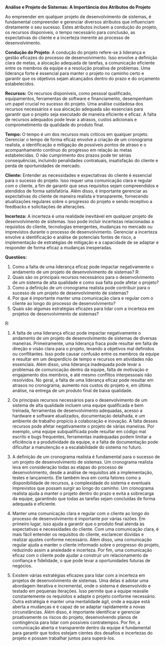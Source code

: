**Análise e Projeto de Sistemas: A Importância dos Atributos do Projeto**

Ao empreender em qualquer projeto de desenvolvimento de sistemas, é fundamental compreender e gerenciar diversos atributos que influenciam diretamente o seu sucesso. Estes atributos incluem a condução do projeto, os recursos disponíveis, o tempo necessário para conclusão, as expectativas do cliente e a incerteza inerente ao processo de desenvolvimento.

**Condução do Projeto:**
A condução do projeto refere-se à liderança e gestão eficazes do processo de desenvolvimento. Isso envolve a definição clara de metas, a alocação adequada de tarefas, a comunicação eficiente entre os membros da equipe e a resolução proativa de problemas. Uma liderança forte é essencial para manter o projeto no caminho certo e garantir que os objetivos sejam alcançados dentro do prazo e do orçamento estabelecidos.

**Recursos:**
Os recursos disponíveis, como pessoal qualificado, equipamentos, ferramentas de software e financiamento, desempenham um papel crucial no sucesso do projeto. Uma análise cuidadosa dos recursos necessários e sua alocação adequada são essenciais para garantir que o projeto seja executado de maneira eficiente e eficaz. A falta de recursos adequados pode levar a atrasos, custos adicionais e comprometimento da qualidade do produto final.

**Tempo:**
O tempo é um dos recursos mais críticos em qualquer projeto. Gerenciar o tempo de forma eficaz envolve a criação de um cronograma realista, a identificação e mitigação de possíveis pontos de atraso e o acompanhamento contínuo do progresso em relação às metas estabelecidas. O não cumprimento dos prazos pode ter sérias consequências, incluindo penalidades contratuais, insatisfação do cliente e perda de oportunidades de mercado.

**Cliente:**
Entender as necessidades e expectativas do cliente é essencial para o sucesso do projeto. Isso requer uma comunicação clara e regular com o cliente, a fim de garantir que seus requisitos sejam compreendidos e atendidos de forma satisfatória. Além disso, é importante gerenciar as expectativas do cliente de maneira realista e transparente, fornecendo atualizações regulares sobre o progresso do projeto e sendo receptivo a feedbacks e solicitações de alterações.

**Incerteza:**
A incerteza é uma realidade inevitável em qualquer projeto de desenvolvimento de sistemas. Isso pode incluir incertezas relacionadas a requisitos do cliente, tecnologias emergentes, mudanças no mercado ou imprevistos durante o processo de desenvolvimento. Gerenciar a incerteza envolve a identificação e análise de potenciais fontes de risco, a implementação de estratégias de mitigação e a capacidade de se adaptar e responder de forma eficaz a mudanças inesperadas.

**Questões:**
1. Como a falta de uma liderança eficaz pode impactar negativamente o andamento de um projeto de desenvolvimento de sistemas?
R:
2. Quais são os principais recursos necessários para o desenvolvimento de um sistema de alta qualidade e como sua falta pode afetar o projeto?
3. Como a definição de um cronograma realista pode contribuir para o sucesso de um projeto de desenvolvimento de sistemas?
4. Por que é importante manter uma comunicação clara e regular com o cliente ao longo do processo de desenvolvimento?
5. Quais são algumas estratégias eficazes para lidar com a incerteza em projetos de desenvolvimento de sistemas?

R:

1. A falta de uma liderança eficaz pode impactar negativamente o andamento de um projeto de desenvolvimento de sistemas de diversas maneiras. Primeiramente, uma liderança fraca pode resultar em falta de direção e visão clara para o projeto, levando a objetivos mal definidos ou conflitantes. Isso pode causar confusão entre os membros da equipe e resultar em um desperdício de tempo e recursos em atividades não essenciais. Além disso, uma liderança inadequada pode levar a problemas de comunicação dentro da equipe, falta de motivação e engajamento dos membros, e até mesmo conflitos interpessoais não resolvidos. No geral, a falta de uma liderança eficaz pode resultar em atrasos no cronograma, aumento nos custos do projeto e, em última análise, na entrega de um produto final de baixa qualidade.

2. Os principais recursos necessários para o desenvolvimento de um sistema de alta qualidade incluem uma equipe qualificada e bem treinada, ferramentas de desenvolvimento adequadas, acesso a hardware e software atualizados, documentação detalhada, e um ambiente de trabalho propício à colaboração e inovação. A falta desses recursos pode afetar negativamente o projeto de várias maneiras. Por exemplo, uma equipe subqualificada pode resultar em código mal escrito e bugs frequentes, ferramentas inadequadas podem limitar a eficiência e a produtividade da equipe, e a falta de documentação pode dificultar a manutenção e a escalabilidade do sistema no futuro.

3. A definição de um cronograma realista é fundamental para o sucesso de um projeto de desenvolvimento de sistemas. Um cronograma realista leva em consideração todas as etapas do processo de desenvolvimento, desde a análise de requisitos até a implementação, testes e lançamento. Ele também leva em conta fatores como a disponibilidade de recursos, a complexidade do sistema e eventuais imprevistos que possam surgir ao longo do caminho. Um cronograma realista ajuda a manter o projeto dentro do prazo e evita a sobrecarga da equipe, garantindo que todas as tarefas sejam concluídas de forma adequada e eficiente.

4. Manter uma comunicação clara e regular com o cliente ao longo do processo de desenvolvimento é importante por várias razões. Em primeiro lugar, isso ajuda a garantir que o produto final atenda às expectativas e necessidades do cliente. Com uma comunicação clara, é mais fácil entender os requisitos do cliente, esclarecer dúvidas e realizar ajustes conforme necessário. Além disso, uma comunicação regular ajuda a manter o cliente informado sobre o progresso do projeto, reduzindo assim a ansiedade e incerteza. Por fim, uma comunicação eficaz com o cliente pode ajudar a construir um relacionamento de confiança e fidelidade, o que pode levar a oportunidades futuras de negócios.

5. Existem várias estratégias eficazes para lidar com a incerteza em projetos de desenvolvimento de sistemas. Uma delas é adotar uma abordagem iterativa e incremental, onde o sistema é desenvolvido e testado em pequenas iterações. Isso permite que a equipe reavalie constantemente os requisitos e adapte o projeto conforme necessário. Outra estratégia é manter uma mentalidade ágil, onde a equipe está aberta a mudanças e é capaz de se adaptar rapidamente a novas circunstâncias. Além disso, é importante identificar e gerenciar proativamente os riscos do projeto, desenvolvendo planos de contingência para lidar com possíveis contratempos. Por fim, a comunicação aberta e transparente dentro da equipe é fundamental para garantir que todos estejam cientes dos desafios e incertezas do projeto e possam trabalhar juntos para superá-los.
























